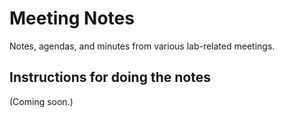 # Meeting Notes

Notes, agendas, and minutes from various lab-related meetings.

## Instructions for doing the notes

(Coming soon.)